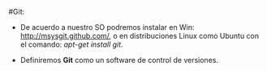 #Git:
* De acuerdo a nuestro SO podremos instalar en Win: <http://msysgit.github.com/>, o en distribuciones Linux como Ubuntu con el comando: _apt-get install git_.

* Definiremos **Git** como un software de control de versiones.